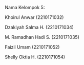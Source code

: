Nama Kelompok 5:

Khoirul Anwar       (2210171032)

Dzakiyah Salma H.   (2210171034) 

M. Ramadhan Hadi S. (2210171035)

Faizil Umam         (2210171052)

Shelly Oktia H.     (2210171054)
